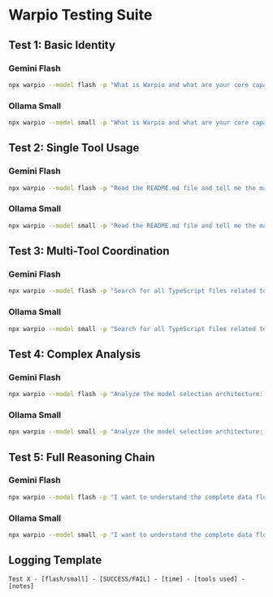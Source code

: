 # Warpio Testing Suite

## Test 1: Basic Identity

### Gemini Flash

```bash
npx warpio --model flash -p "What is Warpio and what are your core capabilities? List 3 main features."
```

### Ollama Small

```bash
npx warpio --model small -p "What is Warpio and what are your core capabilities? List 3 main features."
```

## Test 2: Single Tool Usage

### Gemini Flash

```bash
npx warpio --model flash -p "Read the README.md file and tell me the main purpose of this project."
```

### Ollama Small

```bash
npx warpio --model small -p "Read the README.md file and tell me the main purpose of this project."
```

## Test 3: Multi-Tool Coordination

### Gemini Flash

```bash
npx warpio --model flash -p "Search for all TypeScript files related to 'model' in the packages/core/src directory, then read the main models.ts file and explain the model selection system."
```

### Ollama Small

```bash
npx warpio --model small -p "Search for all TypeScript files related to 'model' in the packages/core/src directory, then read the main models.ts file and explain the model selection system."
```

## Test 4: Complex Analysis

### Gemini Flash

```bash
npx warpio --model flash -p "Analyze the model selection architecture: 1) Find all files related to local model support, 2) Identify the provider routing logic, 3) Explain how Ollama integration works, and 4) Suggest one improvement to the current system."
```

### Ollama Small

```bash
npx warpio --model small -p "Analyze the model selection architecture: 1) Find all files related to local model support, 2) Identify the provider routing logic, 3) Explain how Ollama integration works, and 4) Suggest one improvement to the current system."
```

## Test 5: Full Reasoning Chain

### Gemini Flash

```bash
npx warpio --model flash -p "I want to understand the complete data flow when a user runs 'warpio -m small -p hello'. Trace the execution: 1) Find where CLI arguments are parsed, 2) Locate model resolution logic, 3) Find provider routing code, 4) Identify the Ollama client integration, 5) Show how the response flows back to the user, and 6) Create a simple sequence diagram in text format showing this flow."
```

### Ollama Small

```bash
npx warpio --model small -p "I want to understand the complete data flow when a user runs 'warpio -m small -p hello'. Trace the execution: 1) Find where CLI arguments are parsed, 2) Locate model resolution logic, 3) Find provider routing code, 4) Identify the Ollama client integration, 5) Show how the response flows back to the user, and 6) Create a simple sequence diagram in text format showing this flow."
```

## Logging Template

```
Test X - [flash/small] - [SUCCESS/FAIL] - [time] - [tools used] - [notes]
```
